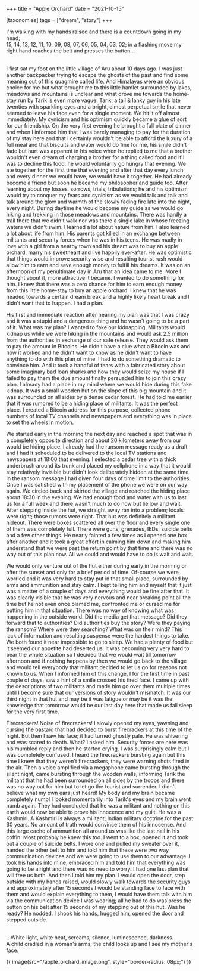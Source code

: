 +++
title = "Apple Orchard"
date = "2021-10-15"

[taxonomies]
tags = ["dream", "story"]
+++

I'm walking with my hands raised and there is a countdown going in my head;  
15, 14, 13, 12, 11, 10, 09, 08, 07, 06, 05, 04, 03, 02; in a flashing move my right hand reaches the belt and presses the button...  
<!-- more -->
<br>
I first sat my foot on the little village of Aru about 10 days ago. I was just another backpacker trying to escape the ghosts of the past and find some meaning out of this quagmire called life. And Himalayas were an obvious choice for me but what brought me to this little hamlet surrounded by lakes, meadows and mountains is unclear and what drove me towards the home-stay run by Tarik is even more vague. Tarik, a tall & lanky guy in his late twenties with sparkling eyes and a bright, almost perpetual smile that never seemed to leave his face even for a single moment. We hit it off almost immediately. My cynicism and his optimism quickly became a glue of sort for our friendship. On the very first evening he brought a full plate of dinner and when I informed him that I was barely managing to pay for the duration of my stay here and that I certainly wouldn't be able to afford the luxury of a full meal and that biscuits and water would do fine for me, his smile didn't fade but hurt was apparent in his voice when he replied to me that a brother wouldn't even dream of charging a brother for a thing called food and if I was to decline this food, he would voluntarily go hungry that evening. We ate together for the first time that evening and after that day every lunch and every dinner we would have, we would have it together. He had already become a friend but soon he became my philosopher and guide too. After learning about my losses, sorrows, trials, tribulations; he and his optimism would try to conquer my fears and cynicism as we would talk and talk and talk around the glow and warmth of the slowly fading fire late into the night, every night. During daytime he would become my guide as we would go hiking and trekking in those meadows and mountains. There was hardly a trail there that we didn't walk nor was there a single lake in whose freezing waters we didn't swim. I learned a lot about nature from him. I also learned a lot about life from him. His parents got killed in an exchange between militants and security forces when he was in his teens. He was madly in love with a girl from a nearby town and his dream was to buy an apple orchard, marry his sweetheart and live happily ever-after. He was optimistic that things would improve security wise and resulting tourist rush would allow him to earn and save enough money to fulfill his dreams. It was on an afternoon of my penultimate day in Aru that an idea came to me. More I thought about it, more attractive it became. I wanted to do something for him. I knew that there was a zero chance for him to earn enough money from this little home-stay to buy an apple orchard. I knew that he was headed towards a certain dream break and a highly likely heart break and I didn't want that to happen. I had a plan.  

His first and immediate reaction after hearing my plan was that I was crazy and it was a stupid and a dangerous thing and he wasn't going to be a part of it. What was my plan? I wanted to fake our kidnapping. Militants would kidnap us while we were hiking in the mountains and would ask 2.5 million from the authorities in exchange of our safe release. They would ask them to pay the amount in Bitcoins. He didn't have a clue what a Bitcoin was and how it worked and he didn't want to know as he didn't want to have anything to do with this plan of mine. I had to do something dramatic to convince him. And it took a handful of tears with a fabricated story about some imaginary bad loan sharks and how they would seize my house if I failed to pay them the due amount finally persuaded him to join this crazy plan. I already had a place in my mind where we would hide during this fake kidnap. It was a small wooden hut on the slope of this big mountain and it was surrounded on all sides by a dense cedar forest. He had told me earlier that it was rumored to be a hiding place of militants. It was the perfect place. I created a Bitcoin address for this purpose, collected phone numbers of local TV channels and newspapers and everything was in place to set the wheels in motion.  

We started early in the morning the next day and reached a spot that was in a completely opposite direction and about 20 kilometers away from our would be hiding place. I already had the ransom message ready as a draft and I had it scheduled to be delivered to the local TV stations and newspapers at 18:00 that evening. I selected a cedar tree with a thick underbrush around its trunk and placed my cellphone in a way that it would stay relatively invisible but didn't look deliberately hidden at the same time. In the ransom message I had given four days of time limit to the authorities. Once I was satisfied with my placement of the phone we were on our way again. We circled back and skirted the village and reached the hiding place about 18:30 in the evening. We had enough food and water with us to last us for a full week and there wasn't much to do now but lie low and wait. After stepping inside the hut, we straight away ran into a problem; locals were right; those rumors were right. That hut was definitely a militant hideout. There were boxes scattered all over the floor and every single one of them was completely full. There were guns, grenades, IEDs, suicide belts and a few other things. He nearly fainted a few times as I opened one box after another and it took a great effort in calming him down and making him understand that we were past the return point by that time and there was no way out of this plan now. All we could and would have to do is wait and wait.  

We would only venture out of the hut either during early in the morning or after the sunset and only for a brief period of time. Of-course we were worried and it was very hard to stay put in that small place, surrounded by arms and ammunition and stay calm. I kept telling him and myself that it just was a matter of a couple of days and everything would be fine after that. It was clearly visible that he was very nervous and near breaking point all the time but he not even once blamed me, confronted me or cursed me for putting him in that situation. There was no way of knowing what was happening in the outside world. Did the media get that message? Did they forward that to authorities? Did authorities buy the story? Were they paying the ransom? Where were they searching? What was on their mind? This lack of information and resulting suspense were the hardest things to take. We both found it near impossible to go to sleep. We had a plenty of food but it seemed our appetite had deserted us. It was becoming very very hard to bear the whole situation so I decided that we would wait till tomorrow afternoon and if nothing happens by then we would go back to the village and would tell everybody that militant decided to let us go for reasons not known to us. When I informed him of this change, I for the first time in past couple of days, saw a hint of a smile crossed his tired face. I came up with the descriptions of two militants and made him go over them multiple times until I become sure that our versions of story wouldn't mismatch. It was our third night in that hut and may be it was fatigue or may be it was the knowledge that tomorrow would be our last day here that made us fall sleep for the very first time.  

Firecrackers! Noise of firecrackers! I slowly opened my eyes, yawning and cursing the bastard that had decided to burst firecrackers at this time of the night. But then I saw his face; it had turned ghostly pale. He was shivering and was scared to death. What? I asked him. Security forces are here was his mumbled reply and then he started crying. I was surprisingly calm but I was completely confused. I heard the firecrackers bursting again but this time I knew that they weren't firecrackers, they were warning shots fired in the air. Then a voice amplified via a megaphone came bursting through the silent night, came bursting through the wooden walls, informing Tarik the militant that he had been surrounded on all sides by the troops and there was no way out for him but to let go the tourist and surrender. I didn't believe what my own ears just heard! My body and my brain became completely numb! I looked momentarily into Tarik's eyes and my brain went numb again. They had concluded that he was a militant and nothing on this earth would now be able to prove his innocence and my guilt. He was a Kashmiri. A Kashmiri is always a militant; Indian military doctrine for the past 30 years. No amount of truth would convince them of his innocence. And this large cache of ammunition all around us was like the last nail in his coffin. Most probably he knew this too. I went to a box, opened it and took out a couple of suicide belts. I wore one and pulled my sweater over it, handed the other belt to him and told him that these were two way communication devices and we were going to use them to our advantage. I took his hands into mine, embraced him and told him that everything was going to be alright and there was no need to worry. I had one last plan that will free us both. And then I told him my plan. I would open the door, step outside with my hands raised, would slowly walk towards the security guys and approximately after 15 seconds I would be standing face to face with them and would explain everything to them, I would have them talk with him via the communication device I was wearing; all he had to do was press the button on his belt after 15 seconds of my stepping out of this hut. Was he ready? He nodded. I shook his hands, hugged him, opened the door and stepped outside.  
<br>

...White light, white heat, screams; silence, luminescence, darkness.  
A child cradled in a woman's arms; the child looks up and I see my mother's face.  

<p>
{{ image(src="/apple_orchard_image.png", style="border-radius: 08px;") }}
</p>
